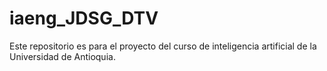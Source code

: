 # iaeng_JDSG_DTV
Este repositorio es para el proyecto del curso de inteligencia artificial de la Universidad de Antioquia.
